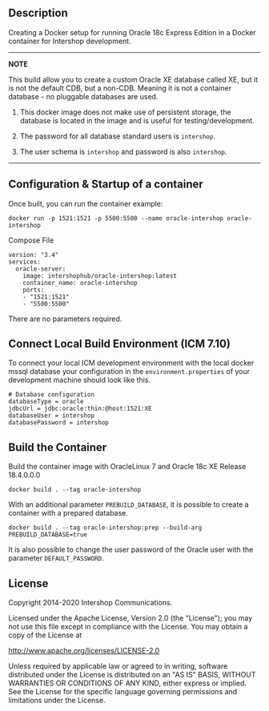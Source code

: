 ## Description

Creating a Docker setup for running Oracle 18c Express Edition in a Docker container for Intershop development.

---
**NOTE**

This build allow you to create a custom Oracle XE database called XE, but it is not the default CDB, but a non-CDB.
Meaning it is not a container database - no pluggable databases are used.

1.  This docker image does not make use of persistent storage, the database is located in the image and is useful for testing/development.

2.  The password for all database standard users is `intershop`.

3.  The user schema is `intershop` and password is also `intershop`.

---

## Configuration & Startup of a container

Once built, you can run the container example:

```
docker run -p 1521:1521 -p 5500:5500 --name oracle-intershop oracle-intershop
```

Compose File
```
version: "3.4"
services:
  oracle-server:
    image: intershophub/oracle-intershop:latest
    container_name: oracle-intershop
    ports:
    - "1521:1521"
    - "5500:5500"
```

There are no parameters required.

## Connect Local Build Environment (ICM 7.10)

To connect your local ICM development environment with the local docker mssql database your configuration in the `environment.properties` of your development machine should look like this.

```
# Database configuration
databaseType = oracle
jdbcUrl = jdbc:oracle:thin:@host:1521:XE
databaseUser = intershop 
databasePassword = intershop
```

## Build the Container

Build the container image with OracleLinux 7 and Oracle 18c XE Release 18.4.0.0.0

```
docker build . --tag oracle-intershop
```

With an additional parameter `PREBUILD_DATABASE`, it is possible to create a container with a prepared database.

```
docker build . --tag oracle-intershop:prep --build-arg PREBUILD_DATABASE=true
```

It is also possible to change the user password of the Oracle user with the parameter `DEFAULT_PASSWORD`.

## License

Copyright 2014-2020 Intershop Communications.

Licensed under the Apache License, Version 2.0 (the "License"); you may not use this file except in compliance with the License. You may obtain a copy of the License at

http://www.apache.org/licenses/LICENSE-2.0

Unless required by applicable law or agreed to in writing, software distributed under the License is distributed on an "AS IS" BASIS, WITHOUT WARRANTIES OR CONDITIONS OF ANY KIND, either express or implied. See the License for the specific language governing permissions and limitations under the License.
